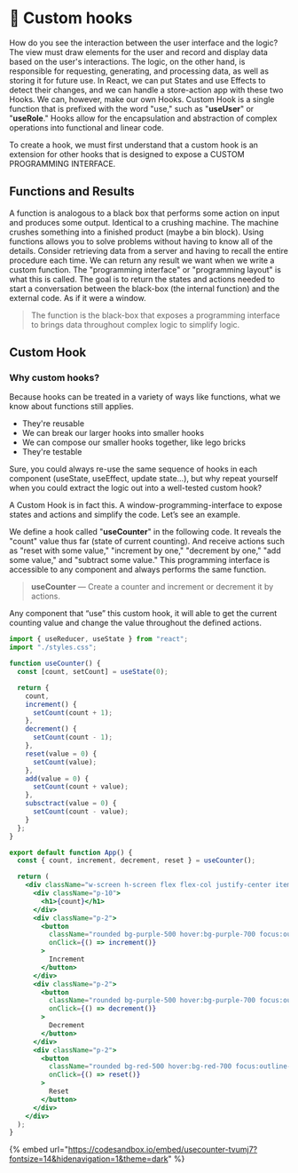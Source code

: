 # 🏁 Custom hooks

How do you see the interaction between the user interface and the logic? The view must draw elements for the user and record and display data based on the user's interactions. The logic, on the other hand, is responsible for requesting, generating, and processing data, as well as storing it for future use. In React, we can put States and use Effects to detect their changes, and we can handle a store-action app with these two Hooks. We can, however, make our own Hooks. Custom Hook is a single function that is prefixed with the word "use," such as "**useUser**" or "**useRole**." Hooks allow for the encapsulation and abstraction of complex operations into functional and linear code.

To create a hook, we must first understand that a custom hook is an extension for other hooks that is designed to expose a CUSTOM PROGRAMMING INTERFACE.&#x20;

## Functions and Results <a href="#b7fd" id="b7fd"></a>

A function is analogous to a black box that performs some action on input and produces some output. Identical to a crushing machine. The machine crushes something into a finished product (maybe a bin block). Using functions allows you to solve problems without having to know all of the details. Consider retrieving data from a server and having to recall the entire procedure each time. We can return any result we want when we write a custom function. The "programming interface" or "programming layout" is what this is called. The goal is to return the states and actions needed to start a conversation between the black-box (the internal function) and the external code. As if it were a window.

> The function is the black-box that exposes a programming interface to brings data throughout complex logic to simplify logic.

## Custom Hook <a href="#8fa7" id="8fa7"></a>

### Why custom hooks? <a href="#why-custom-hooks" id="why-custom-hooks"></a>

Because hooks can be treated in a variety of ways like functions, what we know about functions still applies.

* They're reusable
* We can break our larger hooks into smaller hooks
* We can compose our smaller hooks together, like lego bricks
* They're testable

Sure, you could always re-use the same sequence of hooks in each component (useState, useEffect, update state...), but why repeat yourself when you could extract the logic out into a well-tested custom hook?

A Custom Hook is in fact this. A window-programming-interface to expose states and actions and simplify the code. Let’s see an example.

We define a hook called "**useCounter**" in the following code. It reveals the "count" value thus far (state of current counting). And receive actions such as "reset with some value," "increment by one," "decrement by one," "add some value," and "subtract some value." This programming interface is accessible to any component and always performs the same function.

> **useCounter** — Create a counter and increment or decrement it by actions.

Any component that “use” this custom hook, it will able to get the current counting value and change the value throughout the defined actions.

```jsx
import { useReducer, useState } from "react";
import "./styles.css";

function useCounter() {
  const [count, setCount] = useState(0);

  return {
    count,
    increment() {
      setCount(count + 1);
    },
    decrement() {
      setCount(count - 1);
    },
    reset(value = 0) {
      setCount(value);
    },
    add(value = 0) {
      setCount(count + value);
    },
    subsctract(value = 0) {
      setCount(count - value);
    }
  };
}

export default function App() {
  const { count, increment, decrement, reset } = useCounter();

  return (
    <div className="w-screen h-screen flex flex-col justify-center items-center">
      <div className="p-10">
        <h1>{count}</h1>
      </div>
      <div className="p-2">
        <button
          className="rounded bg-purple-500 hover:bg-purple-700 focus:outline-none text-white px-2 py-1"
          onClick={() => increment()}
        >
          Increment
        </button>
      </div>
      <div className="p-2">
        <button
          className="rounded bg-purple-500 hover:bg-purple-700 focus:outline-none text-white px-2 py-1"
          onClick={() => decrement()}
        >
          Decrement
        </button>
      </div>
      <div className="p-2">
        <button
          className="rounded bg-red-500 hover:bg-red-700 focus:outline-none text-white px-2 py-1"
          onClick={() => reset()}
        >
          Reset
        </button>
      </div>
    </div>
  );
}
```

{% embed url="https://codesandbox.io/embed/usecounter-tvumj7?fontsize=14&hidenavigation=1&theme=dark" %}
